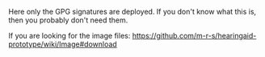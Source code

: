 Here only the GPG signatures are deployed.
If you don't know what this is, then you probably don't need them.

If you are looking for the image files:
https://github.com/m-r-s/hearingaid-prototype/wiki/Image#download

